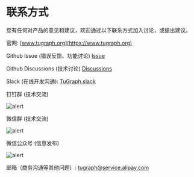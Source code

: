 # 联系方式

您有任何对产品的意见和建议，欢迎通过以下联系方式加入讨论，或提出建议。

官网: [www.tugraph.org](https://www.tugraph.org)

Github Issue (错误反馈、功能讨论)
[Issue](https://github.com/TuGraph-db/tugraph-db/issues)

Github Discussions (技术讨论)
[Discussions](https://github.com/TuGraph-db/tugraph-db/discussions)

Slack (在线开发沟通):
[TuGraph.slack](https://join.slack.com/t/tugraph/shared_invite/zt-1hha8nuli-bqdkwn~w4zH1vlk0QvqIfg)

钉钉群 (技术交流)

![alert](../images/dingtalk.png)

微信群 (技术交流)

![alert](../images/wechat_tech.png)

微信公众号 (信息发布)

![alert](../images/wechat.png)

邮箱（商务沟通等其他问题）: tugraph@service.alipay.com
